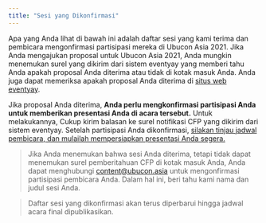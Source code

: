 ```yaml
---
title: "Sesi yang Dikonfirmasi"
---
```

Apa yang Anda lihat di bawah ini adalah daftar sesi yang kami terima dan pembicara mengonfirmasi partisipasi mereka di Ubucon Asia 2021.
Jika Anda mengajukan proposal untuk Ubucon Asia 2021, Anda mungkin menemukan surel yang dikirim dari sistem eventyay yang memberi tahu Anda apakah proposal Anda diterima atau tidak di kotak masuk Anda.
Anda juga dapat memeriksa apakah proposal Anda diterima di [situs web eventyay](https://eventyay.com/my-sessions).

Jika proposal Anda diterima, **Anda perlu mengkonfirmasi partisipasi Anda untuk memberikan presentasi Anda di acara tersebut.** Untuk melakukannya, Cukup kirim balasan ke surel notifikasi CFP yang dikirim dari sistem eventyay. Setelah partisipasi Anda dikonfirmasi, [silakan tinjau jadwal pembicara, dan mulailah mempersiapkan presentasi Anda segera.](../news/2021-07-30-speaker-schedules/)

> Jika Anda menemukan bahwa sesi Anda diterima, tetapi tidak dapat menemukan surel pemberitahuan CFP di kotak masuk Anda, Anda dapat menghubungi content@ubucon.asia untuk mengonfirmasi partisipasi pembicara Anda. Dalam hal ini, beri tahu kami nama dan judul sesi Anda.

> Daftar sesi yang dikonfirmasi akan terus diperbarui hingga jadwal acara final dipublikasikan.
